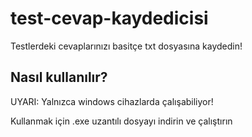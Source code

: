# test-cevap-kaydedicisi
Testlerdeki cevaplarınızı basitçe txt dosyasına kaydedin!

## Nasıl kullanılır?
UYARI: Yalnızca windows cihazlarda çalışabiliyor!

Kullanmak için .exe uzantılı dosyayı indirin ve çalıştırın
